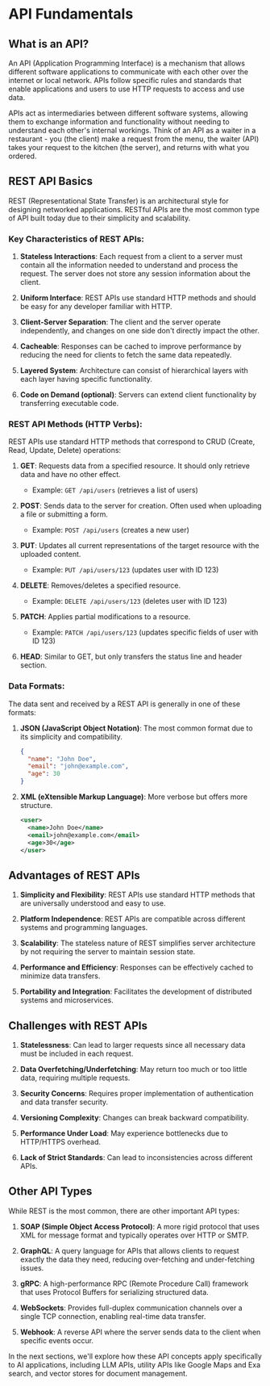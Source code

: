 # API Fundamentals

## What is an API?

An API (Application Programming Interface) is a mechanism that allows different software applications to communicate with each other over the internet or local network. APIs follow specific rules and standards that enable applications and users to use HTTP requests to access and use data.

APIs act as intermediaries between different software systems, allowing them to exchange information and functionality without needing to understand each other's internal workings. Think of an API as a waiter in a restaurant - you (the client) make a request from the menu, the waiter (API) takes your request to the kitchen (the server), and returns with what you ordered.

## REST API Basics

REST (Representational State Transfer) is an architectural style for designing networked applications. RESTful APIs are the most common type of API built today due to their simplicity and scalability.

### Key Characteristics of REST APIs:

1. **Stateless Interactions**: Each request from a client to a server must contain all the information needed to understand and process the request. The server does not store any session information about the client.

2. **Uniform Interface**: REST APIs use standard HTTP methods and should be easy for any developer familiar with HTTP.

3. **Client-Server Separation**: The client and the server operate independently, and changes on one side don't directly impact the other.

4. **Cacheable**: Responses can be cached to improve performance by reducing the need for clients to fetch the same data repeatedly.

5. **Layered System**: Architecture can consist of hierarchical layers with each layer having specific functionality.

6. **Code on Demand (optional)**: Servers can extend client functionality by transferring executable code.

### REST API Methods (HTTP Verbs):

REST APIs use standard HTTP methods that correspond to CRUD (Create, Read, Update, Delete) operations:

1. **GET**: Requests data from a specified resource. It should only retrieve data and have no other effect.
   - Example: `GET /api/users` (retrieves a list of users)

2. **POST**: Sends data to the server for creation. Often used when uploading a file or submitting a form.
   - Example: `POST /api/users` (creates a new user)

3. **PUT**: Updates all current representations of the target resource with the uploaded content.
   - Example: `PUT /api/users/123` (updates user with ID 123)

4. **DELETE**: Removes/deletes a specified resource.
   - Example: `DELETE /api/users/123` (deletes user with ID 123)

5. **PATCH**: Applies partial modifications to a resource.
   - Example: `PATCH /api/users/123` (updates specific fields of user with ID 123)

6. **HEAD**: Similar to GET, but only transfers the status line and header section.

### Data Formats:

The data sent and received by a REST API is generally in one of these formats:

1. **JSON (JavaScript Object Notation)**: The most common format due to its simplicity and compatibility.
   ```json
   {
     "name": "John Doe",
     "email": "john@example.com",
     "age": 30
   }
   ```

2. **XML (eXtensible Markup Language)**: More verbose but offers more structure.
   ```xml
   <user>
     <name>John Doe</name>
     <email>john@example.com</email>
     <age>30</age>
   </user>
   ```

## Advantages of REST APIs

1. **Simplicity and Flexibility**: REST APIs use standard HTTP methods that are universally understood and easy to use.

2. **Platform Independence**: REST APIs are compatible across different systems and programming languages.

3. **Scalability**: The stateless nature of REST simplifies server architecture by not requiring the server to maintain session state.

4. **Performance and Efficiency**: Responses can be effectively cached to minimize data transfers.

5. **Portability and Integration**: Facilitates the development of distributed systems and microservices.

## Challenges with REST APIs

1. **Statelessness**: Can lead to larger requests since all necessary data must be included in each request.

2. **Data Overfetching/Underfetching**: May return too much or too little data, requiring multiple requests.

3. **Security Concerns**: Requires proper implementation of authentication and data transfer security.

4. **Versioning Complexity**: Changes can break backward compatibility.

5. **Performance Under Load**: May experience bottlenecks due to HTTP/HTTPS overhead.

6. **Lack of Strict Standards**: Can lead to inconsistencies across different APIs.

## Other API Types

While REST is the most common, there are other important API types:

1. **SOAP (Simple Object Access Protocol)**: A more rigid protocol that uses XML for message format and typically operates over HTTP or SMTP.

2. **GraphQL**: A query language for APIs that allows clients to request exactly the data they need, reducing over-fetching and under-fetching issues.

3. **gRPC**: A high-performance RPC (Remote Procedure Call) framework that uses Protocol Buffers for serializing structured data.

4. **WebSockets**: Provides full-duplex communication channels over a single TCP connection, enabling real-time data transfer.

5. **Webhook**: A reverse API where the server sends data to the client when specific events occur.

In the next sections, we'll explore how these API concepts apply specifically to AI applications, including LLM APIs, utility APIs like Google Maps and Exa search, and vector stores for document management.
